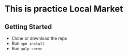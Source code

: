 # This is practice Local Market 

## Getting Started

 - Clone or download the repo
 - Run `npm install`
 - Run `gulp serve`